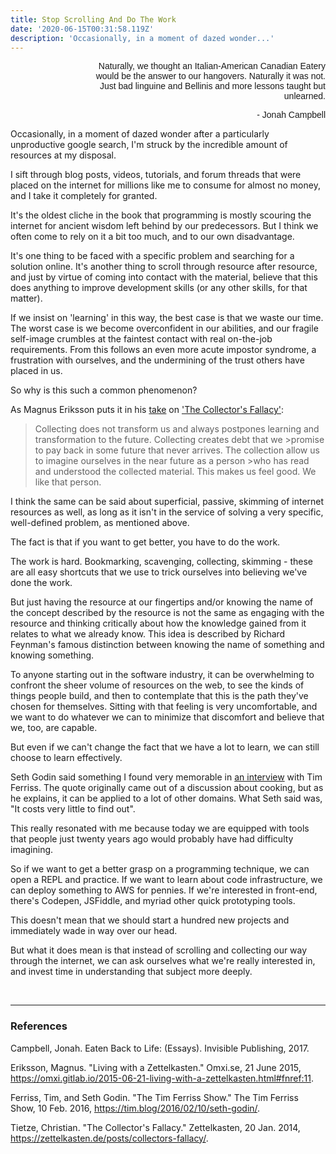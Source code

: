 ```yaml
---
title: Stop Scrolling And Do The Work
date: '2020-06-15T00:31:58.119Z'
description: 'Occasionally, in a moment of dazed wonder...'
---
```


<div id="epigraph" style="width: 75%; margin: 0 0 0 auto; text-align: right; font-family: 'IBM Plex Sans', Arial, monospace;">

<span>Naturally, we thought an Italian-American Canadian Eatery would be the answer to our hangovers. Naturally it was not. Just bad linguine and Bellinis and more lessons taught but unlearned.</span>

<span>- Jonah Campbell</span>

</div>

Occasionally, in a moment of dazed wonder after a particularly unproductive google search, I'm struck by the incredible amount of resources at my disposal.

I sift through blog posts, videos, tutorials, and forum threads that were placed on the internet for millions like me to consume for almost no money, and I take it completely for granted.

It's the oldest cliche in the book that programming is mostly scouring the internet for ancient wisdom left behind by our predecessors. But I think we often come to rely on it a bit too much, and to our own disadvantage.

It's one thing to be faced with a specific problem and searching for a solution online. It's another thing to scroll through resource after resource, and just by virtue of coming into contact with the material, believe that this does anything to improve development skills (or any other skills, for that matter).

If we insist on 'learning' in this way, the best case is that we waste our time. The worst case is we become overconfident in our abilities, and our fragile self-image crumbles at the faintest contact with real on-the-job requirements. From this follows an even more acute impostor syndrome, a frustration with ourselves, and the undermining of the trust others have placed in us.

So why is this such a common phenomenon?

As Magnus Eriksson puts it in his [take](https://omxi.gitlab.io/2015-06-21-living-with-a-zettelkasten.html#fnref:11) on ['The Collector's Fallacy'](https://zettelkasten.de/posts/collectors-fallacy/):

> Collecting does not transform us and always postpones learning and transformation to the future. Collecting creates debt that we >promise to pay back in some future that never arrives. The collection allow us to imagine ourselves in the near future as a person >who has read and understood the collected material. This makes us feel good. We like that person.

I think the same can be said about superficial, passive, skimming of internet resources as well, as long as it isn't in the service of solving a very specific, well-defined problem, as mentioned above.

The fact is that if you want to get better, you have to do the work.

The work is hard. Bookmarking, scavenging, collecting, skimming - these are all easy shortcuts that we use to trick ourselves into believing we've done the work.

But just having the resource at our fingertips and/or knowing the name of the concept described by the resource is not the same as engaging with the resource and thinking critically about how the knowledge gained from it relates to what we already know. This idea is described by Richard Feynman's famous distinction between knowing the name of something and knowing something.

To anyone starting out in the software industry, it can be overwhelming to confront the sheer volume of resources on the web, to see the kinds of things people build, and then to contemplate that this is the path they've chosen for themselves. Sitting with that feeling is very uncomfortable, and we want to do whatever we can to minimize that discomfort and believe that we, too, are capable.

But even if we can't change the fact that we have a lot to learn, we can still choose to learn effectively.

Seth Godin said something I found very memorable in [an interview](https://tim.blog/2016/02/10/seth-godin/) with Tim Ferriss. The quote originally came out of a discussion about cooking, but as he explains, it can be applied to a lot of other domains. What Seth said was, "It costs very little to find out".

This really resonated with me because today we are equipped with tools that people just twenty years ago would probably have had difficulty imagining.

So if we want to get a better grasp on a programming technique, we can open a REPL and practice. If we want to learn about code infrastructure, we can deploy something to AWS for pennies. If we're interested in front-end, there's Codepen, JSFiddle, and myriad other quick prototyping tools.

This doesn't mean that we should start a hundred new projects and immediately wade in way over our head.

But what it does mean is that instead of scrolling and collecting our way through the internet, we can ask ourselves what we're really interested in, and invest time in understanding that subject more deeply.

<br />

---

<div style="word-break: break-word;">

### References

Campbell, Jonah. Eaten Back to Life: (Essays). Invisible Publishing, 2017.

Eriksson, Magnus. "Living with a Zettelkasten." Omxi.se, 21 June 2015, https://omxi.gitlab.io/2015-06-21-living-with-a-zettelkasten.html#fnref:11.

Ferriss, Tim, and Seth Godin. "The Tim Ferriss Show." The Tim Ferriss Show, 10 Feb. 2016, https://tim.blog/2016/02/10/seth-godin/.

Tietze, Christian. "The Collector's Fallacy." Zettelkasten, 20 Jan. 2014, https://zettelkasten.de/posts/collectors-fallacy/.

</div>
